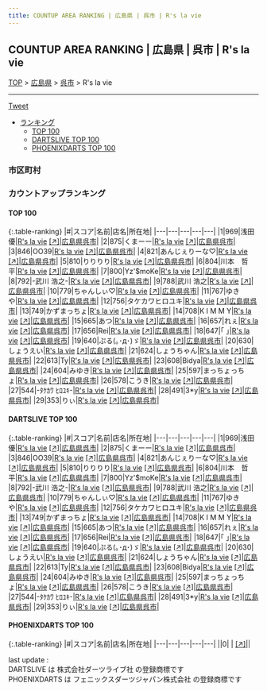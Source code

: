 ```yaml
---
title: COUNTUP AREA RANKING | 広島県 | 呉市 | R's la vie
---
```

## COUNTUP AREA RANKING | 広島県 | 呉市 | R's la vie

[TOP](/darts/rank/) > [広島県](/darts/rank/広島県/) > [呉市](/darts/rank/広島県/呉市/) > R's la vie

___

<a href="https://twitter.com/share?ref_src=twsrc%5Etfw" data-text="COUNTUP AREA RANKING | 広島県呉市R's la vie" class="twitter-share-button" data-hashtags="DARTSLIVE,PHOENIXDARTS,darts,ダーツ" data-show-count="false">Tweet</a>

* [ランキング](#カウントアップランキング)
    * [TOP 100](#top-100)
    * [DARTSLIVE TOP 100](#dartslive-top-100)
    * [PHOENIXDARTS TOP 100](#phoenixdarts-top-100)

### 市区町村

<ul>

</ul>

### カウントアップランキング

#### TOP 100



{:.table-ranking}
|#|スコア|名前|店名|所在地|
|---|---|---|---|---|
|1|969|<span class="rank-name-dl">浅田 優</span>|<a href="/darts/rank/shops/6ea6bd5abddd3ca9f454cb89828a1cfe.html">R's la vie</a> <a href="https://search.dartslive.com/jp/shop/6ea6bd5abddd3ca9f454cb89828a1cfe">[↗]</a>|<a href="/darts/rank/広島県/呉市">広島県呉市</a>|
|2|875|<span class="rank-name-dl">くまーー</span>|<a href="/darts/rank/shops/6ea6bd5abddd3ca9f454cb89828a1cfe.html">R's la vie</a> <a href="https://search.dartslive.com/jp/shop/6ea6bd5abddd3ca9f454cb89828a1cfe">[↗]</a>|<a href="/darts/rank/広島県/呉市">広島県呉市</a>|
|3|846|<span class="rank-name-dl">OO39</span>|<a href="/darts/rank/shops/6ea6bd5abddd3ca9f454cb89828a1cfe.html">R's la vie</a> <a href="https://search.dartslive.com/jp/shop/6ea6bd5abddd3ca9f454cb89828a1cfe">[↗]</a>|<a href="/darts/rank/広島県/呉市">広島県呉市</a>|
|4|821|<span class="rank-name-dl">あんじぇりーな♡</span>|<a href="/darts/rank/shops/6ea6bd5abddd3ca9f454cb89828a1cfe.html">R's la vie</a> <a href="https://search.dartslive.com/jp/shop/6ea6bd5abddd3ca9f454cb89828a1cfe">[↗]</a>|<a href="/darts/rank/広島県/呉市">広島県呉市</a>|
|5|810|<span class="rank-name-dl">りりりり</span>|<a href="/darts/rank/shops/6ea6bd5abddd3ca9f454cb89828a1cfe.html">R's la vie</a> <a href="https://search.dartslive.com/jp/shop/6ea6bd5abddd3ca9f454cb89828a1cfe">[↗]</a>|<a href="/darts/rank/広島県/呉市">広島県呉市</a>|
|6|804|<span class="rank-name-dl">川本　哲平</span>|<a href="/darts/rank/shops/6ea6bd5abddd3ca9f454cb89828a1cfe.html">R's la vie</a> <a href="https://search.dartslive.com/jp/shop/6ea6bd5abddd3ca9f454cb89828a1cfe">[↗]</a>|<a href="/darts/rank/広島県/呉市">広島県呉市</a>|
|7|800|<span class="rank-name-dl">Yz&#x27;$moKe</span>|<a href="/darts/rank/shops/6ea6bd5abddd3ca9f454cb89828a1cfe.html">R's la vie</a> <a href="https://search.dartslive.com/jp/shop/6ea6bd5abddd3ca9f454cb89828a1cfe">[↗]</a>|<a href="/darts/rank/広島県/呉市">広島県呉市</a>|
|8|792|<span class="rank-name-dl">-武川 浩之-</span>|<a href="/darts/rank/shops/6ea6bd5abddd3ca9f454cb89828a1cfe.html">R's la vie</a> <a href="https://search.dartslive.com/jp/shop/6ea6bd5abddd3ca9f454cb89828a1cfe">[↗]</a>|<a href="/darts/rank/広島県/呉市">広島県呉市</a>|
|9|788|<span class="rank-name-dl">武川 浩之</span>|<a href="/darts/rank/shops/6ea6bd5abddd3ca9f454cb89828a1cfe.html">R's la vie</a> <a href="https://search.dartslive.com/jp/shop/6ea6bd5abddd3ca9f454cb89828a1cfe">[↗]</a>|<a href="/darts/rank/広島県/呉市">広島県呉市</a>|
|10|779|<span class="rank-name-dl">ちゃんしぃ♡</span>|<a href="/darts/rank/shops/6ea6bd5abddd3ca9f454cb89828a1cfe.html">R's la vie</a> <a href="https://search.dartslive.com/jp/shop/6ea6bd5abddd3ca9f454cb89828a1cfe">[↗]</a>|<a href="/darts/rank/広島県/呉市">広島県呉市</a>|
|11|767|<span class="rank-name-dl">ゆきや</span>|<a href="/darts/rank/shops/6ea6bd5abddd3ca9f454cb89828a1cfe.html">R's la vie</a> <a href="https://search.dartslive.com/jp/shop/6ea6bd5abddd3ca9f454cb89828a1cfe">[↗]</a>|<a href="/darts/rank/広島県/呉市">広島県呉市</a>|
|12|756|<span class="rank-name-dl">タケカワヒロユキ</span>|<a href="/darts/rank/shops/6ea6bd5abddd3ca9f454cb89828a1cfe.html">R's la vie</a> <a href="https://search.dartslive.com/jp/shop/6ea6bd5abddd3ca9f454cb89828a1cfe">[↗]</a>|<a href="/darts/rank/広島県/呉市">広島県呉市</a>|
|13|749|<span class="rank-name-dl">かずまっちょ</span>|<a href="/darts/rank/shops/6ea6bd5abddd3ca9f454cb89828a1cfe.html">R's la vie</a> <a href="https://search.dartslive.com/jp/shop/6ea6bd5abddd3ca9f454cb89828a1cfe">[↗]</a>|<a href="/darts/rank/広島県/呉市">広島県呉市</a>|
|14|708|<span class="rank-name-dl">K I M M Y</span>|<a href="/darts/rank/shops/6ea6bd5abddd3ca9f454cb89828a1cfe.html">R's la vie</a> <a href="https://search.dartslive.com/jp/shop/6ea6bd5abddd3ca9f454cb89828a1cfe">[↗]</a>|<a href="/darts/rank/広島県/呉市">広島県呉市</a>|
|15|665|<span class="rank-name-dl">あつ</span>|<a href="/darts/rank/shops/6ea6bd5abddd3ca9f454cb89828a1cfe.html">R's la vie</a> <a href="https://search.dartslive.com/jp/shop/6ea6bd5abddd3ca9f454cb89828a1cfe">[↗]</a>|<a href="/darts/rank/広島県/呉市">広島県呉市</a>|
|16|657|<span class="rank-name-dl">れぇ</span>|<a href="/darts/rank/shops/6ea6bd5abddd3ca9f454cb89828a1cfe.html">R's la vie</a> <a href="https://search.dartslive.com/jp/shop/6ea6bd5abddd3ca9f454cb89828a1cfe">[↗]</a>|<a href="/darts/rank/広島県/呉市">広島県呉市</a>|
|17|656|<span class="rank-name-dl">Rei</span>|<a href="/darts/rank/shops/6ea6bd5abddd3ca9f454cb89828a1cfe.html">R's la vie</a> <a href="https://search.dartslive.com/jp/shop/6ea6bd5abddd3ca9f454cb89828a1cfe">[↗]</a>|<a href="/darts/rank/広島県/呉市">広島県呉市</a>|
|18|647|<span class="rank-name-dl">｢ ｣</span>|<a href="/darts/rank/shops/6ea6bd5abddd3ca9f454cb89828a1cfe.html">R's la vie</a> <a href="https://search.dartslive.com/jp/shop/6ea6bd5abddd3ca9f454cb89828a1cfe">[↗]</a>|<a href="/darts/rank/広島県/呉市">広島県呉市</a>|
|19|640|<span class="rank-name-dl">ぷる(｡･д･)ゞ</span>|<a href="/darts/rank/shops/6ea6bd5abddd3ca9f454cb89828a1cfe.html">R's la vie</a> <a href="https://search.dartslive.com/jp/shop/6ea6bd5abddd3ca9f454cb89828a1cfe">[↗]</a>|<a href="/darts/rank/広島県/呉市">広島県呉市</a>|
|20|630|<span class="rank-name-dl">しょうえい</span>|<a href="/darts/rank/shops/6ea6bd5abddd3ca9f454cb89828a1cfe.html">R's la vie</a> <a href="https://search.dartslive.com/jp/shop/6ea6bd5abddd3ca9f454cb89828a1cfe">[↗]</a>|<a href="/darts/rank/広島県/呉市">広島県呉市</a>|
|21|624|<span class="rank-name-dl">しょうちゃん</span>|<a href="/darts/rank/shops/6ea6bd5abddd3ca9f454cb89828a1cfe.html">R's la vie</a> <a href="https://search.dartslive.com/jp/shop/6ea6bd5abddd3ca9f454cb89828a1cfe">[↗]</a>|<a href="/darts/rank/広島県/呉市">広島県呉市</a>|
|22|613|<span class="rank-name-dl">Ty</span>|<a href="/darts/rank/shops/6ea6bd5abddd3ca9f454cb89828a1cfe.html">R's la vie</a> <a href="https://search.dartslive.com/jp/shop/6ea6bd5abddd3ca9f454cb89828a1cfe">[↗]</a>|<a href="/darts/rank/広島県/呉市">広島県呉市</a>|
|23|608|<span class="rank-name-dl">Bidya</span>|<a href="/darts/rank/shops/6ea6bd5abddd3ca9f454cb89828a1cfe.html">R's la vie</a> <a href="https://search.dartslive.com/jp/shop/6ea6bd5abddd3ca9f454cb89828a1cfe">[↗]</a>|<a href="/darts/rank/広島県/呉市">広島県呉市</a>|
|24|604|<span class="rank-name-dl">みゆき</span>|<a href="/darts/rank/shops/6ea6bd5abddd3ca9f454cb89828a1cfe.html">R's la vie</a> <a href="https://search.dartslive.com/jp/shop/6ea6bd5abddd3ca9f454cb89828a1cfe">[↗]</a>|<a href="/darts/rank/広島県/呉市">広島県呉市</a>|
|25|597|<span class="rank-name-dl">まっちょっちょ</span>|<a href="/darts/rank/shops/6ea6bd5abddd3ca9f454cb89828a1cfe.html">R's la vie</a> <a href="https://search.dartslive.com/jp/shop/6ea6bd5abddd3ca9f454cb89828a1cfe">[↗]</a>|<a href="/darts/rank/広島県/呉市">広島県呉市</a>|
|26|578|<span class="rank-name-dl">こうき</span>|<a href="/darts/rank/shops/6ea6bd5abddd3ca9f454cb89828a1cfe.html">R's la vie</a> <a href="https://search.dartslive.com/jp/shop/6ea6bd5abddd3ca9f454cb89828a1cfe">[↗]</a>|<a href="/darts/rank/広島県/呉市">広島県呉市</a>|
|27|544|<span class="rank-name-dl">-ﾀｹｶﾜ ﾋﾛﾕｷ-</span>|<a href="/darts/rank/shops/6ea6bd5abddd3ca9f454cb89828a1cfe.html">R's la vie</a> <a href="https://search.dartslive.com/jp/shop/6ea6bd5abddd3ca9f454cb89828a1cfe">[↗]</a>|<a href="/darts/rank/広島県/呉市">広島県呉市</a>|
|28|491|<span class="rank-name-dl">3*y</span>|<a href="/darts/rank/shops/6ea6bd5abddd3ca9f454cb89828a1cfe.html">R's la vie</a> <a href="https://search.dartslive.com/jp/shop/6ea6bd5abddd3ca9f454cb89828a1cfe">[↗]</a>|<a href="/darts/rank/広島県/呉市">広島県呉市</a>|
|29|353|<span class="rank-name-dl">りぃ</span>|<a href="/darts/rank/shops/6ea6bd5abddd3ca9f454cb89828a1cfe.html">R's la vie</a> <a href="https://search.dartslive.com/jp/shop/6ea6bd5abddd3ca9f454cb89828a1cfe">[↗]</a>|<a href="/darts/rank/広島県/呉市">広島県呉市</a>|


#### DARTSLIVE TOP 100



{:.table-ranking}
|#|スコア|名前|店名|所在地|
|---|---|---|---|---|
|1|969|<span class="rank-name-dl">浅田 優</span>|<a href="/darts/rank/shops/6ea6bd5abddd3ca9f454cb89828a1cfe.html">R's la vie</a> <a href="https://search.dartslive.com/jp/shop/6ea6bd5abddd3ca9f454cb89828a1cfe">[↗]</a>|<a href="/darts/rank/広島県/呉市">広島県呉市</a>|
|2|875|<span class="rank-name-dl">くまーー</span>|<a href="/darts/rank/shops/6ea6bd5abddd3ca9f454cb89828a1cfe.html">R's la vie</a> <a href="https://search.dartslive.com/jp/shop/6ea6bd5abddd3ca9f454cb89828a1cfe">[↗]</a>|<a href="/darts/rank/広島県/呉市">広島県呉市</a>|
|3|846|<span class="rank-name-dl">OO39</span>|<a href="/darts/rank/shops/6ea6bd5abddd3ca9f454cb89828a1cfe.html">R's la vie</a> <a href="https://search.dartslive.com/jp/shop/6ea6bd5abddd3ca9f454cb89828a1cfe">[↗]</a>|<a href="/darts/rank/広島県/呉市">広島県呉市</a>|
|4|821|<span class="rank-name-dl">あんじぇりーな♡</span>|<a href="/darts/rank/shops/6ea6bd5abddd3ca9f454cb89828a1cfe.html">R's la vie</a> <a href="https://search.dartslive.com/jp/shop/6ea6bd5abddd3ca9f454cb89828a1cfe">[↗]</a>|<a href="/darts/rank/広島県/呉市">広島県呉市</a>|
|5|810|<span class="rank-name-dl">りりりり</span>|<a href="/darts/rank/shops/6ea6bd5abddd3ca9f454cb89828a1cfe.html">R's la vie</a> <a href="https://search.dartslive.com/jp/shop/6ea6bd5abddd3ca9f454cb89828a1cfe">[↗]</a>|<a href="/darts/rank/広島県/呉市">広島県呉市</a>|
|6|804|<span class="rank-name-dl">川本　哲平</span>|<a href="/darts/rank/shops/6ea6bd5abddd3ca9f454cb89828a1cfe.html">R's la vie</a> <a href="https://search.dartslive.com/jp/shop/6ea6bd5abddd3ca9f454cb89828a1cfe">[↗]</a>|<a href="/darts/rank/広島県/呉市">広島県呉市</a>|
|7|800|<span class="rank-name-dl">Yz&#x27;$moKe</span>|<a href="/darts/rank/shops/6ea6bd5abddd3ca9f454cb89828a1cfe.html">R's la vie</a> <a href="https://search.dartslive.com/jp/shop/6ea6bd5abddd3ca9f454cb89828a1cfe">[↗]</a>|<a href="/darts/rank/広島県/呉市">広島県呉市</a>|
|8|792|<span class="rank-name-dl">-武川 浩之-</span>|<a href="/darts/rank/shops/6ea6bd5abddd3ca9f454cb89828a1cfe.html">R's la vie</a> <a href="https://search.dartslive.com/jp/shop/6ea6bd5abddd3ca9f454cb89828a1cfe">[↗]</a>|<a href="/darts/rank/広島県/呉市">広島県呉市</a>|
|9|788|<span class="rank-name-dl">武川 浩之</span>|<a href="/darts/rank/shops/6ea6bd5abddd3ca9f454cb89828a1cfe.html">R's la vie</a> <a href="https://search.dartslive.com/jp/shop/6ea6bd5abddd3ca9f454cb89828a1cfe">[↗]</a>|<a href="/darts/rank/広島県/呉市">広島県呉市</a>|
|10|779|<span class="rank-name-dl">ちゃんしぃ♡</span>|<a href="/darts/rank/shops/6ea6bd5abddd3ca9f454cb89828a1cfe.html">R's la vie</a> <a href="https://search.dartslive.com/jp/shop/6ea6bd5abddd3ca9f454cb89828a1cfe">[↗]</a>|<a href="/darts/rank/広島県/呉市">広島県呉市</a>|
|11|767|<span class="rank-name-dl">ゆきや</span>|<a href="/darts/rank/shops/6ea6bd5abddd3ca9f454cb89828a1cfe.html">R's la vie</a> <a href="https://search.dartslive.com/jp/shop/6ea6bd5abddd3ca9f454cb89828a1cfe">[↗]</a>|<a href="/darts/rank/広島県/呉市">広島県呉市</a>|
|12|756|<span class="rank-name-dl">タケカワヒロユキ</span>|<a href="/darts/rank/shops/6ea6bd5abddd3ca9f454cb89828a1cfe.html">R's la vie</a> <a href="https://search.dartslive.com/jp/shop/6ea6bd5abddd3ca9f454cb89828a1cfe">[↗]</a>|<a href="/darts/rank/広島県/呉市">広島県呉市</a>|
|13|749|<span class="rank-name-dl">かずまっちょ</span>|<a href="/darts/rank/shops/6ea6bd5abddd3ca9f454cb89828a1cfe.html">R's la vie</a> <a href="https://search.dartslive.com/jp/shop/6ea6bd5abddd3ca9f454cb89828a1cfe">[↗]</a>|<a href="/darts/rank/広島県/呉市">広島県呉市</a>|
|14|708|<span class="rank-name-dl">K I M M Y</span>|<a href="/darts/rank/shops/6ea6bd5abddd3ca9f454cb89828a1cfe.html">R's la vie</a> <a href="https://search.dartslive.com/jp/shop/6ea6bd5abddd3ca9f454cb89828a1cfe">[↗]</a>|<a href="/darts/rank/広島県/呉市">広島県呉市</a>|
|15|665|<span class="rank-name-dl">あつ</span>|<a href="/darts/rank/shops/6ea6bd5abddd3ca9f454cb89828a1cfe.html">R's la vie</a> <a href="https://search.dartslive.com/jp/shop/6ea6bd5abddd3ca9f454cb89828a1cfe">[↗]</a>|<a href="/darts/rank/広島県/呉市">広島県呉市</a>|
|16|657|<span class="rank-name-dl">れぇ</span>|<a href="/darts/rank/shops/6ea6bd5abddd3ca9f454cb89828a1cfe.html">R's la vie</a> <a href="https://search.dartslive.com/jp/shop/6ea6bd5abddd3ca9f454cb89828a1cfe">[↗]</a>|<a href="/darts/rank/広島県/呉市">広島県呉市</a>|
|17|656|<span class="rank-name-dl">Rei</span>|<a href="/darts/rank/shops/6ea6bd5abddd3ca9f454cb89828a1cfe.html">R's la vie</a> <a href="https://search.dartslive.com/jp/shop/6ea6bd5abddd3ca9f454cb89828a1cfe">[↗]</a>|<a href="/darts/rank/広島県/呉市">広島県呉市</a>|
|18|647|<span class="rank-name-dl">｢ ｣</span>|<a href="/darts/rank/shops/6ea6bd5abddd3ca9f454cb89828a1cfe.html">R's la vie</a> <a href="https://search.dartslive.com/jp/shop/6ea6bd5abddd3ca9f454cb89828a1cfe">[↗]</a>|<a href="/darts/rank/広島県/呉市">広島県呉市</a>|
|19|640|<span class="rank-name-dl">ぷる(｡･д･)ゞ</span>|<a href="/darts/rank/shops/6ea6bd5abddd3ca9f454cb89828a1cfe.html">R's la vie</a> <a href="https://search.dartslive.com/jp/shop/6ea6bd5abddd3ca9f454cb89828a1cfe">[↗]</a>|<a href="/darts/rank/広島県/呉市">広島県呉市</a>|
|20|630|<span class="rank-name-dl">しょうえい</span>|<a href="/darts/rank/shops/6ea6bd5abddd3ca9f454cb89828a1cfe.html">R's la vie</a> <a href="https://search.dartslive.com/jp/shop/6ea6bd5abddd3ca9f454cb89828a1cfe">[↗]</a>|<a href="/darts/rank/広島県/呉市">広島県呉市</a>|
|21|624|<span class="rank-name-dl">しょうちゃん</span>|<a href="/darts/rank/shops/6ea6bd5abddd3ca9f454cb89828a1cfe.html">R's la vie</a> <a href="https://search.dartslive.com/jp/shop/6ea6bd5abddd3ca9f454cb89828a1cfe">[↗]</a>|<a href="/darts/rank/広島県/呉市">広島県呉市</a>|
|22|613|<span class="rank-name-dl">Ty</span>|<a href="/darts/rank/shops/6ea6bd5abddd3ca9f454cb89828a1cfe.html">R's la vie</a> <a href="https://search.dartslive.com/jp/shop/6ea6bd5abddd3ca9f454cb89828a1cfe">[↗]</a>|<a href="/darts/rank/広島県/呉市">広島県呉市</a>|
|23|608|<span class="rank-name-dl">Bidya</span>|<a href="/darts/rank/shops/6ea6bd5abddd3ca9f454cb89828a1cfe.html">R's la vie</a> <a href="https://search.dartslive.com/jp/shop/6ea6bd5abddd3ca9f454cb89828a1cfe">[↗]</a>|<a href="/darts/rank/広島県/呉市">広島県呉市</a>|
|24|604|<span class="rank-name-dl">みゆき</span>|<a href="/darts/rank/shops/6ea6bd5abddd3ca9f454cb89828a1cfe.html">R's la vie</a> <a href="https://search.dartslive.com/jp/shop/6ea6bd5abddd3ca9f454cb89828a1cfe">[↗]</a>|<a href="/darts/rank/広島県/呉市">広島県呉市</a>|
|25|597|<span class="rank-name-dl">まっちょっちょ</span>|<a href="/darts/rank/shops/6ea6bd5abddd3ca9f454cb89828a1cfe.html">R's la vie</a> <a href="https://search.dartslive.com/jp/shop/6ea6bd5abddd3ca9f454cb89828a1cfe">[↗]</a>|<a href="/darts/rank/広島県/呉市">広島県呉市</a>|
|26|578|<span class="rank-name-dl">こうき</span>|<a href="/darts/rank/shops/6ea6bd5abddd3ca9f454cb89828a1cfe.html">R's la vie</a> <a href="https://search.dartslive.com/jp/shop/6ea6bd5abddd3ca9f454cb89828a1cfe">[↗]</a>|<a href="/darts/rank/広島県/呉市">広島県呉市</a>|
|27|544|<span class="rank-name-dl">-ﾀｹｶﾜ ﾋﾛﾕｷ-</span>|<a href="/darts/rank/shops/6ea6bd5abddd3ca9f454cb89828a1cfe.html">R's la vie</a> <a href="https://search.dartslive.com/jp/shop/6ea6bd5abddd3ca9f454cb89828a1cfe">[↗]</a>|<a href="/darts/rank/広島県/呉市">広島県呉市</a>|
|28|491|<span class="rank-name-dl">3*y</span>|<a href="/darts/rank/shops/6ea6bd5abddd3ca9f454cb89828a1cfe.html">R's la vie</a> <a href="https://search.dartslive.com/jp/shop/6ea6bd5abddd3ca9f454cb89828a1cfe">[↗]</a>|<a href="/darts/rank/広島県/呉市">広島県呉市</a>|
|29|353|<span class="rank-name-dl">りぃ</span>|<a href="/darts/rank/shops/6ea6bd5abddd3ca9f454cb89828a1cfe.html">R's la vie</a> <a href="https://search.dartslive.com/jp/shop/6ea6bd5abddd3ca9f454cb89828a1cfe">[↗]</a>|<a href="/darts/rank/広島県/呉市">広島県呉市</a>|


#### PHOENIXDARTS TOP 100



{:.table-ranking}
|#|スコア|名前|店名|所在地|
|---|---|---|---|---|
||0|<span class="rank-name-dl"> </span>|<a href="/darts/rank/shops/.html"></a> <a href="">[↗]</a>|<a href="/darts/rank//"></a>|


<div class="footer border-top border-gray-light mt-5 pt-3 text-right text-gray">
    last update : <span style="font-weight: italic" id="foot_last_modified"></span><br />
    DARTSLIVE は 株式会社ダーツライブ社 の登録商標です<br />
    PHOENIXDARTS は フェニックスダーツジャパン株式会社 の登録商標です<br />
</div>

<script src="https://cdnjs.cloudflare.com/ajax/libs/jquery.tablesorter/2.31.3/js/jquery.tablesorter.min.js" integrity="sha512-qzgd5cYSZcosqpzpn7zF2ZId8f/8CHmFKZ8j7mU4OUXTNRd5g+ZHBPsgKEwoqxCtdQvExE5LprwwPAgoicguNg==" crossorigin="anonymous" referrerpolicy="no-referrer"></script>
<link rel="stylesheet" href="https://cdnjs.cloudflare.com/ajax/libs/jquery.tablesorter/2.31.3/css/theme.default.min.css" integrity="sha512-wghhOJkjQX0Lh3NSWvNKeZ0ZpNn+SPVXX1Qyc9OCaogADktxrBiBdKGDoqVUOyhStvMBmJQ8ZdMHiR3wuEq8+w==" crossorigin="anonymous" referrerpolicy="no-referrer" />
<script>
$(function() {
    $(".table-ranking").tablesorter({sortList:[[0, 0]]});
    $("#foot_last_modified").text(formatDate(new Date(document.lastModified), 'yyyy-MM-dd HH:mm:ss'));
});
</script>

<script async src="https://platform.twitter.com/widgets.js" charset="utf-8"></script>